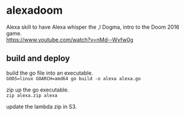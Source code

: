 # alexadoom


Alexa skill to have Alexa whisper the ,I Dogma, intro to the Doom 2016 game.  
https://www.youtube.com/watch?v=nMd--Wyfw0g


## build and deploy

build the go file into an executable.  
`GOOS=linux GOARCH=amd64 go build -o alexa alexa.go`

zip up the go executable.  
`zip alexa.zip alexa`

update the lambda zip in S3.  